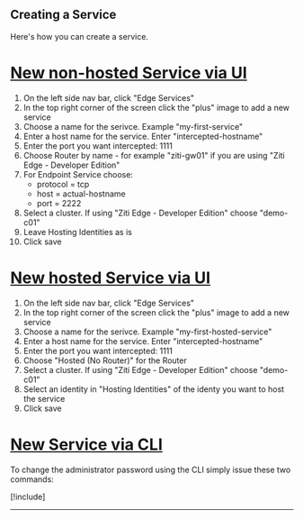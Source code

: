 ## Creating a Service

Here's how you can create a service.

# [New non-hosted Service via UI](#tab/create-service-ui)

1. On the left side nav bar, click "Edge Services"
1. In the top right corner of the screen click the "plus" image to add a new service
1. Choose a name for the serivce. Example "my-first-service"
1. Enter a host name for the service. Enter "intercepted-hostname"
1. Enter the port you want intercepted: 1111
1. Choose Router by name - for example "ziti-gw01" if you are using "Ziti Edge - Developer Edition"
1. For Endpoint Service choose:
    * protocol = tcp
    * host = actual-hostname
    * port = 2222
1. Select a cluster. If using "Ziti Edge - Developer Edition" choose "demo-c01"
1. Leave Hosting Identities as is
1. Click save

# [New hosted Service via UI](#tab/create-hosted-service-ui)

1. On the left side nav bar, click "Edge Services"
1. In the top right corner of the screen click the "plus" image to add a new service
1. Choose a name for the serivce. Example "my-first-hosted-service"
1. Enter a host name for the service. Enter "intercepted-hostname"
1. Enter the port you want intercepted: 1111
1. Choose "Hosted (No Router)" for the Router
1. Select a cluster. If using "Ziti Edge - Developer Edition" choose "demo-c01"
1. Select an identity in "Hosting Identities" of the identy you want to host the service
1. Click save

# [New Service via CLI](#tab/create-service-cli)

To change the administrator password using the CLI simply issue these two commands:

[!include[](./create-service-cli.md)]

***
